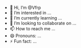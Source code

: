 - 👋 Hi, I’m @Vfrp
- 👀 I’m interested in ...
- 🌱 I’m currently learning ...
- 💞️ I’m looking to collaborate on ...
- 📫 How to reach me ...
- 😄 Pronouns: ...
- ⚡ Fun fact: ...

<!---
Vfrp/Vfrp is a ✨ special ✨ repository because its `README.md` (this file) appears on your GitHub profile.
You can click the Preview link to take a look at your changes.
--->
